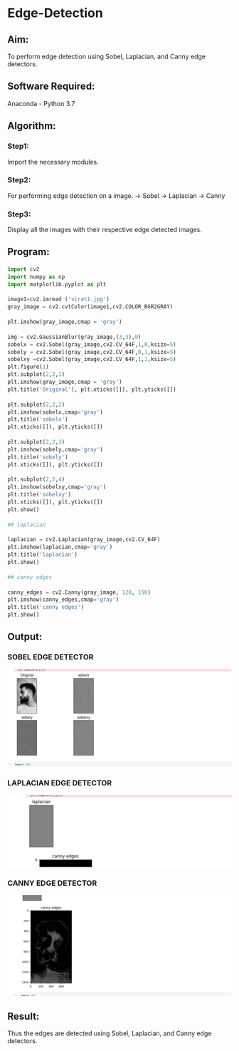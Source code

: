 # Edge-Detection
## Aim:
To perform edge detection using Sobel, Laplacian, and Canny edge detectors.

## Software Required:
Anaconda - Python 3.7

## Algorithm:
### Step1:
Import the necessary modules.


### Step2:
For performing edge detection on a image.
-> Sobel
-> Laplacian
-> Canny

### Step3:
Display all the images with their respective edge detected images.

 
## Program:

``` Python
import cv2
import numpy as np
import matplotlib.pyplot as plt

image1=cv2.imread ('virat1.jpg') 
gray_image = cv2.cvtColor(image1,cv2.COLOR_BGR2GRAY)

plt.imshow(gray_image,cmap = 'gray')

img = cv2.GaussianBlur(gray_image,(3,3),0)
sobelx = cv2.Sobel(gray_image,cv2.CV_64F,1,0,ksize=5)
sobely = cv2.Sobel(gray_image,cv2.CV_64F,0,1,ksize=5)
sobelxy =cv2.Sobel(gray_image,cv2.CV_64F,1,1,ksize=5)
plt.figure(1)
plt.subplot(2,2,1)
plt.imshow(gray_image,cmap = 'gray')
plt.title('Original'), plt.xticks([]), plt.yticks([])

plt.subplot(2,2,2)
plt.imshow(sobelx,cmap='gray')
plt.title('sobelx')
plt.xticks([]), plt.yticks([])

plt.subplot(2,2,3)
plt.imshow(sobely,cmap='gray')
plt.title('sobely')
plt.xticks([]), plt.yticks([])

plt.subplot(2,2,4)
plt.imshow(sobelxy,cmap='gray')
plt.title('sobelxy')
plt.xticks([]), plt.yticks([])
plt.show()

## laplacian

laplacian = cv2.Laplacian(gray_image,cv2.CV_64F)
plt.imshow(laplacian,cmap='gray')
plt.title('laplacian')
plt.show()

## canny edges

canny_edges = cv2.Canny(gray_image, 120, 150)
plt.imshow(canny_edges,cmap='gray')
plt.title('canny edges')
plt.show()
```
## Output:
### SOBEL EDGE DETECTOR
![model](out1.png)

### LAPLACIAN EDGE DETECTOR
![model](out2.png)


### CANNY EDGE DETECTOR
![model](out3.png)

## Result:
Thus the edges are detected using Sobel, Laplacian, and Canny edge detectors.
